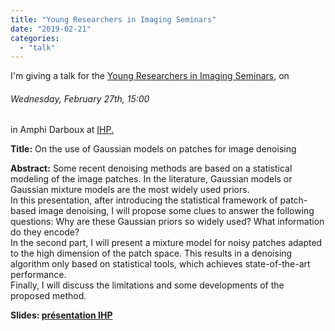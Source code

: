 ```yaml
---
title: "Young Researchers in Imaging Seminars"
date: "2019-02-21"
categories: 
  - "talk"
---
```


I'm giving a talk for the [Young Researchers in Imaging Seminars](https://imaging-in-paris.github.io/semester2019/young/), on

###### Wednesday, February 27th, 15:00

in Amphi Darboux at [IHP.](http://www.ihp.fr/)

**Title:** On the use of Gaussian models on patches for image denoising  
  
**Abstract:** Some recent denoising methods are based on a statistical modeling of the image patches. In the literature, Gaussian models or Gaussian mixture models are the most widely used priors.  
In this presentation, after introducing the statistical framework of patch-based image denoising, I will propose some clues to answer the following questions: Why are these Gaussian priors so widely used? What information do they encode?  
In the second part, I will present a mixture model for noisy patches adapted to the high dimension of the patch space. This results in a denoising algorithm only based on statistical tools, which achieves state-of-the-art performance.  
Finally, I will discuss the limitations and some developments of the proposed method.

**Slides: [présentation IHP](https://houdard.wp.imt.fr/files/2019/02/presentation.pdf)**
